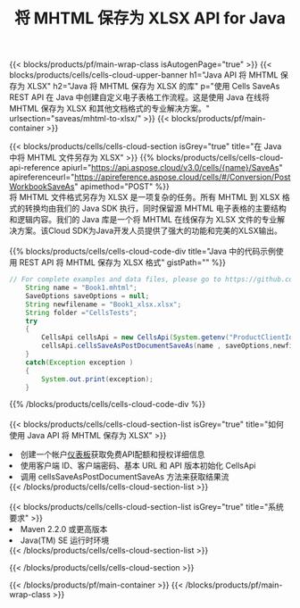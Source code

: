 ﻿---
title: 将 MHTML 保存为 XLSX API for Java
description: 使用Aspose.Cells Cloud SDK for Java将MHTML格式文件另存为XLSX格式文件。
url: /zh/java/saveas/mhtml-to-xlsx/
---
{{< blocks/products/pf/main-wrap-class isAutogenPage="true" >}}
{{< blocks/products/cells/cells-cloud-upper-banner h1="Java API 将 MHTML 保存为 XLSX" h2="Java 将 MHTML 保存为 XLSX 的库" p="使用 Cells SaveAs REST API 在 Java 中创建自定义电子表格工作流程。这是使用 Java 在线将 MHTML 保存为 XLSX 和其他文档格式的专业解决方案。" urlsection="saveas/mhtml-to-xlsx/" >}}
{{< blocks/products/pf/main-container >}}

{{< blocks/products/cells/cells-cloud-section isGrey="true" title="在 Java 中将 MHTML 文件另存为 XLSX" >}}
{{% blocks/products/cells/cells-cloud-api-reference apiurl="https://api.aspose.cloud/v3.0/cells/{name}/SaveAs" apireferenceurl="https://apireference.aspose.cloud/cells/#/Conversion/PostWorkbookSaveAs" apimethod="POST" %}}
<br/>
将 MHTML 文件格式另存为 XLSX 是一项复杂的任务。所有 MHTML 到 XLSX 格式的转换均由我们的 Java SDK 执行，同时保留源 MHTML 电子表格的主要结构和逻辑内容。我们的 Java 库是一个将 MHTML 在线保存为 XLSX 文件的专业解决方案。该Cloud SDK为Java开发人员提供了强大的功能和完美的XLSX输出。
<br/>
<br/>
{{% blocks/products/cells/cells-cloud-code-div title="Java 中的代码示例使用 REST API 将 MHTML 保存为 XLSX 格式" gistPath="" %}}
  
```java
// For complete examples and data files, please go to https://github.com/aspose-cells-cloud/aspose-cells-cloud-java/
    String name = "Book1.mhtml";
    SaveOptions saveOptions = null;
    String newfilename = "Book1_xlsx.xlsx";
    String folder ="CellsTests";
    try 
    {
        CellsApi cellsApi = new CellsApi(System.getenv("ProductClientId"), System.getenv("ProductClientSecret"));
        cellsApi.cellsSaveAsPostDocumentSaveAs(name , saveOptions,newfilename,false,false,folder,null,null,null,true);                       
    }
    catch(Exception exception )
    {
        System.out.print(exception);
    }
```
  
{{% /blocks/products/cells/cells-cloud-code-div %}}
<br/>
<br/>
{{< blocks/products/cells/cells-cloud-section-list isGrey="true" title="如何使用 Java API 将 MHTML 保存为 XLSX" >}}
<li>创建一个帐户<a href="https://dashboard.aspose.cloud/">仪表板</a>获取免费API配额和授权详细信息</li>
<li>使用客户端 ID、客户端密码、基本 URL 和 API 版本初始化 CellsApi</li>
<li>调用 cellsSaveAsPostDocumentSaveAs 方法来获取结果流</li>
{{< /blocks/products/cells/cells-cloud-section-list >}}
<br/>
<br/>
{{< blocks/products/cells/cells-cloud-section-list isGrey="true" title="系统要求" >}}
<li>Maven 2.2.0 或更高版本</li>
<li>Java(TM) SE 运行时环境</li>
{{< /blocks/products/cells/cells-cloud-section-list >}}

{{< /blocks/products/cells/cells-cloud-section >}}

{{< /blocks/products/pf/main-container >}}
{{< /blocks/products/pf/main-wrap-class >}}
